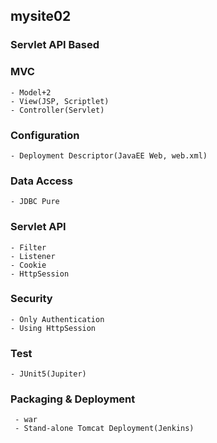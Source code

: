 ## mysite02

### Servlet API Based

### MVC
    - Model+2
    - View(JSP, Scriptlet)
    - Controller(Servlet)

### Configuration
    - Deployment Descriptor(JavaEE Web, web.xml)

### Data Access
    - JDBC Pure

### Servlet API
    - Filter
    - Listener
    - Cookie
    - HttpSession

### Security
    - Only Authentication
    - Using HttpSession

### Test
    - JUnit5(Jupiter)

### Packaging &amp; Deployment
     - war
     - Stand-alone Tomcat Deployment(Jenkins)